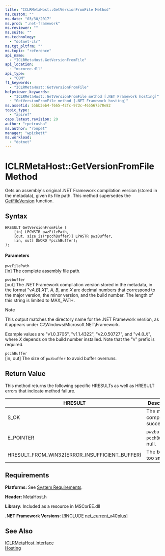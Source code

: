 ```yaml
---
title: "ICLRMetaHost::GetVersionFromFile Method"
ms.custom: ""
ms.date: "03/30/2017"
ms.prod: ".net-framework"
ms.reviewer: ""
ms.suite: ""
ms.technology: 
  - "dotnet-clr"
ms.tgt_pltfrm: ""
ms.topic: "reference"
api_name: 
  - "ICLRMetaHost.GetVersionFromFile"
api_location: 
  - "mscoree.dll"
api_type: 
  - "COM"
f1_keywords: 
  - "ICLRMetaHost::GetVersionFromFile"
helpviewer_keywords: 
  - "ICLRMetaHost::GetVersionFromFile method [.NET Framework hosting]"
  - "GetVersionFromFile method [.NET Framework hosting]"
ms.assetid: 55bb3eb4-f665-42fc-973c-465567570e82
topic_type: 
  - "apiref"
caps.latest.revision: 20
author: "rpetrusha"
ms.author: "ronpet"
manager: "wpickett"
ms.workload: 
  - "dotnet"
---
```

# ICLRMetaHost::GetVersionFromFile Method
Gets an assembly's original .NET Framework compilation version (stored in the metadata), given its file path. This method supersedes the [GetFileVersion](../../../../docs/framework/unmanaged-api/hosting/getfileversion-function.md) function.  
  
## Syntax  
  
```  
HRESULT GetVersionFromFile (  
    [in] LPCWSTR pwzFilePath,  
    [out, size_is(*pcchBuffer)] LPWSTR pwzBuffer,  
    [in, out] DWORD *pcchBuffer);  
);  
```  
  
#### Parameters  
 `pwzFilePath`  
 [in] The complete assembly file path.  
  
 `pwzbuffer`  
 [out] The .NET Framework compilation version stored in the metadata, in the format "v*A*.*B*[.*X*]". *A*, *B*, and *X* are decimal numbers that correspond to the major version, the minor version, and the build number. The length of this string is limited to MAX_PATH.  
  
> [!NOTE]
>  This output matches the directory name for the .NET Framework version, as it appears under C:\Windows\Microsoft.NET\Framework.  
  
 Example values are "v1.0.3705", "v1.1.4322", "v2.0.50727", and "v4.0.*X*", where *X* depends on the build number installed. Note that the "v" prefix is required.  
  
 `pcchBuffer`  
 [in, out] The size of `pwzbuffer` to avoid buffer overruns.  
  
## Return Value  
 This method returns the following specific HRESULTs as well as HRESULT errors that indicate method failure.  
  
|HRESULT|Description|  
|-------------|-----------------|  
|S_OK|The method completed successfully.|  
|E_POINTER|`pwzbuffer` or `pcchBuffer` is null.|  
|HRESULT_FROM_WIN32(ERROR_INSUFFICIENT_BUFFER)|The buffer is too small.|  
  
## Requirements  
 **Platforms:** See [System Requirements](../../../../docs/framework/get-started/system-requirements.md).  
  
 **Header:** MetaHost.h  
  
 **Library:** Included as a resource in MSCorEE.dll  
  
 **.NET Framework Versions:** [!INCLUDE [net_current_v40plus](../../../../includes/net-current-v40plus-md.md)]  
  
## See Also  
 [ICLRMetaHost Interface](../../../../docs/framework/unmanaged-api/hosting/iclrmetahost-interface.md)  
 [Hosting](../../../../docs/framework/unmanaged-api/hosting/index.md)
